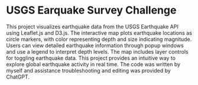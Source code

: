 # USGS Earquake Survey Challenge
This project visualizes earthquake data from the USGS Earthquake API using Leaflet.js and D3.js. The interactive map plots earthquake locations as circle markers, with color representing depth and size indicating magnitude. Users can view detailed earthquake information through popup windows and use a legend to interpret depth levels. The map includes layer controls for toggling earthquake data. This project provides an intuitive way to explore global earthquake activity in real time. The code was written by myself and assistance troubleshooting and editing was provided by ChatGPT. 
